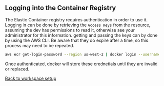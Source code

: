 ## Logging into the Container Registry
The Elastic Container registry requires authentication in order to use it. Logging in can be done by retrieving the `Access Keys` from the resource, assuming the dev has permissions to read it, otherwise see your administrator for this information. getting and passing the keys can by done by using the AWS CLI.  Be aware that they do expire after a time, so this process may need to be repeated.

```bash
aws ecr get-login-password --region us-west-2 | docker login --username AWS --password-stdin 716701816433.dkr.ecr.us-west-2.amazonaws.com
```

Once authenticated, docker will store these crednetials until they are invalid or replaced.

[Back to workspace setup](./devops_workspace.md)